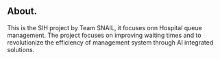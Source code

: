 ## About.

This is the SIH project by Team SNAIL, it focuses onn Hospital queue management. The project focuses on improving waiting times and to revolutionize the efficiency of management system through AI integrated solutions.
